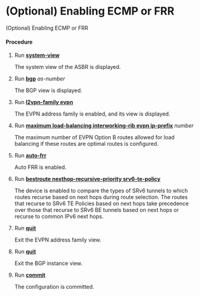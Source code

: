 (Optional) Enabling ECMP or FRR
===============================

(Optional) Enabling ECMP or FRR

#### Procedure

1. Run [**system-view**](cmdqueryname=system-view)
   
   
   
   The system view of the ASBR is displayed.
2. Run [**bgp**](cmdqueryname=bgp) *as-number*
   
   
   
   The BGP view is displayed.
3. Run [**l2vpn-family evpn**](cmdqueryname=l2vpn-family+evpn)
   
   
   
   The EVPN address family is enabled, and its view is displayed.
4. Run [**maximum load-balancing interworking-rib evpn ip-prefix**](cmdqueryname=maximum+load-balancing+interworking-rib+evpn+ip-prefix) *number*
   
   
   
   The maximum number of EVPN Option B routes allowed for load balancing if these routes are optimal routes is configured.
5. Run [**auto-frr**](cmdqueryname=auto-frr)
   
   
   
   Auto FRR is enabled.
6. Run [**bestroute nexthop-recursive-priority srv6-te-policy**](cmdqueryname=bestroute+nexthop-recursive-priority+srv6-te-policy)
   
   
   
   The device is enabled to compare the types of SRv6 tunnels to which routes recurse based on next hops during route selection. The routes that recurse to SRv6 TE Policies based on next hops take precedence over those that recurse to SRv6 BE tunnels based on next hops or recurse to common IPv6 next hops.
7. Run [**quit**](cmdqueryname=quit)
   
   
   
   Exit the EVPN address family view.
8. Run [**quit**](cmdqueryname=quit)
   
   
   
   Exit the BGP instance view.
9. Run [**commit**](cmdqueryname=commit)
   
   
   
   The configuration is committed.